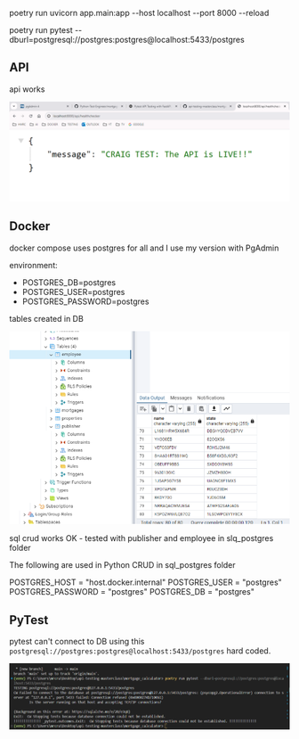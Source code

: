 poetry run uvicorn app.main:app --host localhost --port 8000 --reload

poetry run pytest --dburl=postgresql://postgres:postgres@localhost:5433/postgres

##  API

api works

![API HEALTHCHECKER OK](./images/api-healthchecker-OK.png)

## Docker

docker compose uses postgres for all and I use my version with PgAdmin

environment:
- POSTGRES_DB=postgres 
- POSTGRES_USER=postgres
- POSTGRES_PASSWORD=postgres

tables created in DB

![TABLES CREATED](./images/pgadmin.png)

sql crud works OK - tested with publisher and employee in slq_postgres folder

The following are used in Python CRUD in sql_postgres folder

POSTGRES_HOST = "host.docker.internal"
POSTGRES_USER = "postgres"
POSTGRES_PASSWORD = "postgres"
POSTGRES_DB = "postgres"


## PyTest

pytest can't connect to DB using this `postgresql://postgres:postgres@localhost:5433/postgres` hard coded.

![PYTEST CANNOT CONNECT TO DB](./images/pytest.png)

